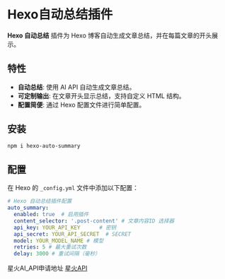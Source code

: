 # Hexo自动总结插件

**Hexo 自动总结** 插件为 Hexo 博客自动生成文章总结，并在每篇文章的开头展示。

## 特性

- **自动总结**: 使用 AI API 自动生成文章总结。
- **可定制输出**: 在文章开头显示总结，支持自定义 HTML 结构。
- **配置简便**: 通过 Hexo 配置文件进行简单配置。

## 安装

   ```bash
   npm i hexo-auto-summary
   ```

## 配置

在 Hexo 的 `_config.yml` 文件中添加以下配置：

```yaml
# Hexo 自动总结插件配置
auto_summary:
  enabled: true  # 启用插件
  content_selector: '.post-content' # 文章内容ID 选择器
  api_key: YOUR_API_KEY      # 密钥
  api_secret: YOUR_API_SECRET  # SECRET
  model: YOUR_MODEL_NAME # 模型
  retries: 5 # 最大重试次数
  delay: 3000 # 重试间隔（毫秒）
```

星火AI_API申请地址 [星火API](https://xinghuo.xfyun.cn/sparkapi)